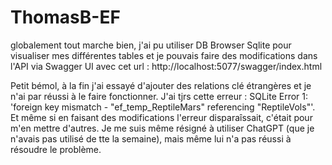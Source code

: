 # ThomasB-EF

globalement tout marche bien, j'ai pu utiliser DB Browser Sqlite pour visualiser mes différentes tables et je pouvais faire des modifications dans l'API via Swagger UI avec cet url : http://localhost:5077/swagger/index.html

Petit bémol, à la fin j'ai essayé d'ajouter des relations clé étrangères et je n'ai par réussi à le faire fonctionner. J'ai tjrs cette erreur : SQLite Error 1: 'foreign key mismatch - "ef_temp_ReptileMars" referencing "ReptileVols"'.
Et même si en faisant des modifications l'erreur disparaîssait, c'était pour m'en mettre d'autres.
Je me suis même résigné à utiliser ChatGPT (que je n'avais pas utilisé de tte la semaine), mais même lui n'a pas réussi à résoudre le problème.
